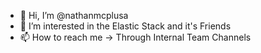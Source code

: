 - 👋 Hi, I’m @nathanmcplusa
- 👀 I’m interested in the Elastic Stack and it's Friends
- 📫 How to reach me -> Through Internal Team Channels

<!---
nathanmcplusa/nathanmcplusa is a ✨ special ✨ repository because its `README.md` (this file) appears on your GitHub profile.
You can click the Preview link to take a look at your changes.
--->
